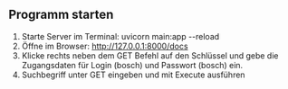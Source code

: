## Programm starten

1. Starte Server im Terminal: uvicorn main:app --reload
2. Öffne im Browser:   http://127.0.0.1:8000/docs
3. Klicke rechts neben dem GET Befehl auf den Schlüssel und gebe die 
Zugangsdaten für Login (bosch) und Passwort (bosch) ein.
5. Suchbegriff unter GET eingeben und mit Execute ausführen


